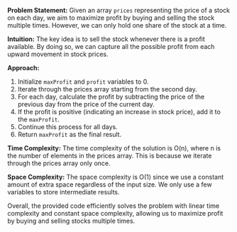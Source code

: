 **Problem Statement:**
Given an array `prices` representing the price of a stock on each day, we aim to maximize profit by buying and selling the stock multiple times. However, we can only hold one share of the stock at a time. 

**Intuition:**
The key idea is to sell the stock whenever there is a profit available. By doing so, we can capture all the possible profit from each upward movement in stock prices.

**Approach:**
1. Initialize `maxProfit` and `profit` variables to 0.
2. Iterate through the prices array starting from the second day.
3. For each day, calculate the profit by subtracting the price of the previous day from the price of the current day.
4. If the profit is positive (indicating an increase in stock price), add it to the `maxProfit`.
5. Continue this process for all days.
6. Return `maxProfit` as the final result.

**Time Complexity:**
The time complexity of the solution is O(n), where n is the number of elements in the prices array. This is because we iterate through the prices array only once.

**Space Complexity:**
The space complexity is O(1) since we use a constant amount of extra space regardless of the input size. We only use a few variables to store intermediate results.

Overall, the provided code efficiently solves the problem with linear time complexity and constant space complexity, allowing us to maximize profit by buying and selling stocks multiple times.